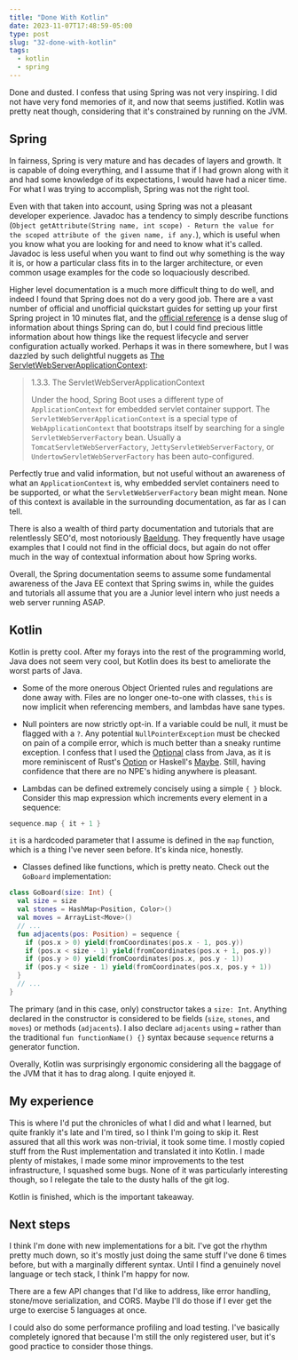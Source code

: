 ```yaml
---
title: "Done With Kotlin"
date: 2023-11-07T17:48:59-05:00
type: post
slug: "32-done-with-kotlin"
tags:
  - kotlin
  - spring
---
```


Done and dusted. I confess that using Spring was not very inspiring. I did not have very fond memories of it, and now that seems justified. Kotlin was pretty neat though, considering that it's constrained by running on the JVM.

## Spring
In fairness, Spring is very mature and has decades of layers and growth. It is capable of doing everything, and I assume that if I had grown along with it and had some knowledge of its expectations, I would have had a nicer time. For what I was trying to accomplish, Spring was not the right tool.

Even with that taken into account, using Spring was not a pleasant developer experience. Javadoc has a tendency to simply describe functions (`Object getAttribute(String name, int scope) - Return the value for the scoped attribute of the given name, if any.`), which is useful when you know what you are looking for and need to know what it's called. Javadoc is less useful when you want to find out why something is the way it is, or how a particular class fits in to the larger architecture, or even common usage examples for the code so loquaciously described. 

Higher level documentation is a much more difficult thing to do well, and indeed I found that Spring does not do a very good job. There are a vast number of official and unofficial quickstart guides for setting up your first Spring project in 10 minutes flat, and the [official reference](https://docs.spring.io/spring-boot/docs/current/reference/html/) is a dense slug of information about things Spring can do, but I could find precious little information about how things like the request lifecycle and server configuration actually worked. Perhaps it was in there somewhere, but I was dazzled by such delightful nuggets as [The ServletWebServerApplicationContext](https://docs.spring.io/spring-boot/docs/current/reference/html/web.html#web.servlet.embedded-container.application-context):

> 1.3.3. The ServletWebServerApplicationContext
> 
> Under the hood, Spring Boot uses a different type of `ApplicationContext` for embedded servlet container support. The `ServletWebServerApplicationContext` is a special type of `WebApplicationContext` that bootstraps itself by searching for a single `ServletWebServerFactory` bean. Usually a `TomcatServletWebServerFactory`, `JettyServletWebServerFactory`, or `UndertowServletWebServerFactory` has been auto-configured.

Perfectly true and valid information, but not useful without an awareness of what an `ApplicationContext` is, why embedded servlet containers need to be supported, or what the `ServletWebServerFactory` bean might mean. None of this context is available in the surrounding documentation, as far as I can tell.

There is also a wealth of third party documentation and tutorials that are relentlessly SEO'd, most notoriously [Baeldung](https://www.baeldung.com/). They frequently have usage examples that I could not find in the official docs, but again do not offer much in the way of contextual information about how Spring works.

Overall, the Spring documentation seems to assume some fundamental awareness of the Java EE context that Spring swims in, while the guides and tutorials all assume that you are a Junior level intern who just needs a web server running ASAP.

## Kotlin
Kotlin is pretty cool. After my forays into the rest of the programming world, Java does not seem very cool, but Kotlin does its best to ameliorate the worst parts of Java.

* Some of the more onerous Object Oriented rules and regulations are done away with. Files are no longer one-to-one with classes, `this` is now implicit when referencing members, and lambdas have sane types.

* Null pointers are now strictly opt-in. If a variable could be null, it must be flagged with a `?`. Any potential `NullPointerException` must be checked on pain of a compile error, which is much better than a sneaky runtime exception. I confess that I used the [Optional](https://docs.oracle.com/javase/8/docs/api/java/util/Optional.html) class from Java, as it is more reminiscent of Rust's [Option](https://doc.rust-lang.org/std/option/index.html) or Haskell's [Maybe](https://hackage.haskell.org/package/base-4.19.0.0/docs/Data-Maybe.html). Still, having confidence that there are no NPE's hiding anywhere is pleasant.

* Lambdas can be defined extremely concisely using a simple `{ }` block. Consider this map expression which increments every element in a sequence:
```kotlin
sequence.map { it + 1 }
```
`it` is a hardcoded parameter that I assume is defined in the `map` function, which is a thing I've never seen before. It's kinda nice, honestly.

* Classes defined like functions, which is pretty neato. Check out the `GoBoard` implementation:
```kotlin
class GoBoard(size: Int) {
  val size = size
  val stones = HashMap<Position, Color>()
  val moves = ArrayList<Move>()
  // ...
  fun adjacents(pos: Position) = sequence {
    if (pos.x > 0) yield(fromCoordinates(pos.x - 1, pos.y))
    if (pos.x < size - 1) yield(fromCoordinates(pos.x + 1, pos.y))
    if (pos.y > 0) yield(fromCoordinates(pos.x, pos.y - 1))
    if (pos.y < size - 1) yield(fromCoordinates(pos.x, pos.y + 1))
  }
  // ...
}

```

The primary (and in this case, only) constructor takes a `size: Int`. Anything declared in the constructor is considered to be fields (`size`, `stones`, and `moves`) or methods (`adjacents`). I also declare `adjacents` using `=` rather than the traditional `fun functionName() {}` syntax because `sequence` returns a generator function.

Overally, Kotlin was surprisingly ergonomic considering all the baggage of the JVM that it has to drag along. I quite enjoyed it.

## My experience
This is where I'd put the chronicles of what I did and what I learned, but quite frankly it's late and I'm tired, so I think I'm going to skip it. Rest assured that all this work was non-trivial, it took some time. I mostly copied stuff from the Rust implementation and translated it into Kotlin. I made plenty of mistakes, I made some minor improvements to the test infrastructure, I squashed some bugs. None of it was particularly interesting though, so I relegate the tale to the dusty halls of the git log.

Kotlin is finished, which is the important takeaway.

## Next steps
I think I'm done with new implementations for a bit. I've got the rhythm pretty much down, so it's mostly just doing the same stuff I've done 6 times before, but with a marginally different syntax. Until I find a genuinely novel language or tech stack, I think I'm happy for now.

There are a few API changes that I'd like to address, like error handling, stone/move serialization, and CORS. Maybe I'll do those if I ever get the urge to exercise 5 languages at once.

I could also do some performance profiling and load testing. I've basically completely ignored that because I'm still the only registered user, but it's good practice to consider those things.

